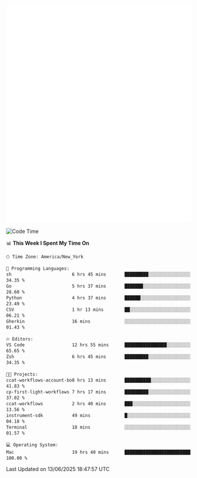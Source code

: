 <a href="https://github.com/jstrieb/github-stats">
 
![](https://github.com/evanhuang117/github-stats/blob/master/generated/overview.svg)
![](https://github.com/evanhuang117/github-stats/blob/master/generated/languages.svg)

</a>

<!--START_SECTION:waka-->
![Code Time](http://img.shields.io/badge/Code%20Time-916%20hrs%2012%20mins-blue)

📊 **This Week I Spent My Time On** 

```text
🕑︎ Time Zone: America/New_York

💬 Programming Languages: 
sh                       6 hrs 45 mins       █████████░░░░░░░░░░░░░░░░   34.35 % 
Go                       5 hrs 37 mins       ███████░░░░░░░░░░░░░░░░░░   28.60 % 
Python                   4 hrs 37 mins       ██████░░░░░░░░░░░░░░░░░░░   23.49 % 
CSV                      1 hr 13 mins        ██░░░░░░░░░░░░░░░░░░░░░░░   06.21 % 
Gherkin                  16 mins             ░░░░░░░░░░░░░░░░░░░░░░░░░   01.43 % 

🔥 Editors: 
VS Code                  12 hrs 55 mins      ████████████████░░░░░░░░░   65.65 % 
Zsh                      6 hrs 45 mins       █████████░░░░░░░░░░░░░░░░   34.35 % 

🐱‍💻 Projects: 
ccat-workflows-account-bo8 hrs 13 mins       ██████████░░░░░░░░░░░░░░░   41.83 % 
cp-first-light-workflows 7 hrs 17 mins       █████████░░░░░░░░░░░░░░░░   37.02 % 
ccat-workflows           2 hrs 40 mins       ███░░░░░░░░░░░░░░░░░░░░░░   13.56 % 
instrument-sdk           49 mins             █░░░░░░░░░░░░░░░░░░░░░░░░   04.18 % 
Terminal                 18 mins             ░░░░░░░░░░░░░░░░░░░░░░░░░   01.57 % 

💻 Operating System: 
Mac                      19 hrs 40 mins      █████████████████████████   100.00 % 
```


 Last Updated on 13/06/2025 18:47:57 UTC
<!--END_SECTION:waka-->
